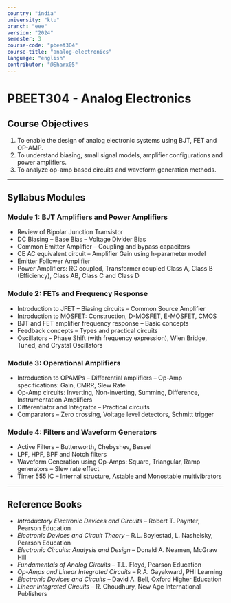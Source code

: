 ```yaml
---
country: "india"
university: "ktu"
branch: "eee"
version: "2024"
semester: 3
course-code: "pbeet304"
course-title: "analog-electronics"
language: "english"
contributor: "@Sharx05"
---
```


# PBEET304 - Analog Electronics

## Course Objectives

1. To enable the design of analog electronic systems using BJT, FET and OP-AMP.
2. To understand biasing, small signal models, amplifier configurations and power amplifiers.
3. To analyze op-amp based circuits and waveform generation methods.

---

## Syllabus Modules

### Module 1: BJT Amplifiers and Power Amplifiers

- Review of Bipolar Junction Transistor
- DC Biasing – Base Bias – Voltage Divider Bias
- Common Emitter Amplifier – Coupling and bypass capacitors
- CE AC equivalent circuit – Amplifier Gain using h-parameter model
- Emitter Follower Amplifier
- Power Amplifiers: RC coupled, Transformer coupled Class A, Class B (Efficiency), Class AB, Class C and Class D

### Module 2: FETs and Frequency Response

- Introduction to JFET – Biasing circuits – Common Source Amplifier
- Introduction to MOSFET: Construction, D-MOSFET, E-MOSFET, CMOS
- BJT and FET amplifier frequency response – Basic concepts
- Feedback concepts – Types and practical circuits
- Oscillators – Phase Shift (with frequency expression), Wien Bridge, Tuned, and Crystal Oscillators

### Module 3: Operational Amplifiers

- Introduction to OPAMPs – Differential amplifiers – Op-Amp specifications: Gain, CMRR, Slew Rate
- Op-Amp circuits: Inverting, Non-inverting, Summing, Difference, Instrumentation Amplifiers
- Differentiator and Integrator – Practical circuits
- Comparators – Zero crossing, Voltage level detectors, Schmitt trigger

### Module 4: Filters and Waveform Generators

- Active Filters – Butterworth, Chebyshev, Bessel
- LPF, HPF, BPF and Notch filters
- Waveform Generation using Op-Amps: Square, Triangular, Ramp generators – Slew rate effect
- Timer 555 IC – Internal structure, Astable and Monostable multivibrators

---

## Reference Books

- *Introductory Electronic Devices and Circuits* – Robert T. Paynter, Pearson Education
- *Electronic Devices and Circuit Theory* – R.L. Boylestad, L. Nashelsky, Pearson Education
- *Electronic Circuits: Analysis and Design* – Donald A. Neamen, McGraw Hill
- *Fundamentals of Analog Circuits* – T.L. Floyd, Pearson Education
- *Op-Amps and Linear Integrated Circuits* – R.A. Gayakward, PHI Learning
- *Electronic Devices and Circuits* – David A. Bell, Oxford Higher Education
- *Linear Integrated Circuits* – R. Choudhury, New Age International Publishers

